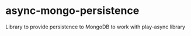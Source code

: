 # async-mongo-persistence
Library to provide persistence to MongoDB to work with play-async library
